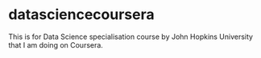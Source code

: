 # datasciencecoursera
This is for Data Science specialisation course by John Hopkins University that I am doing on Coursera.
